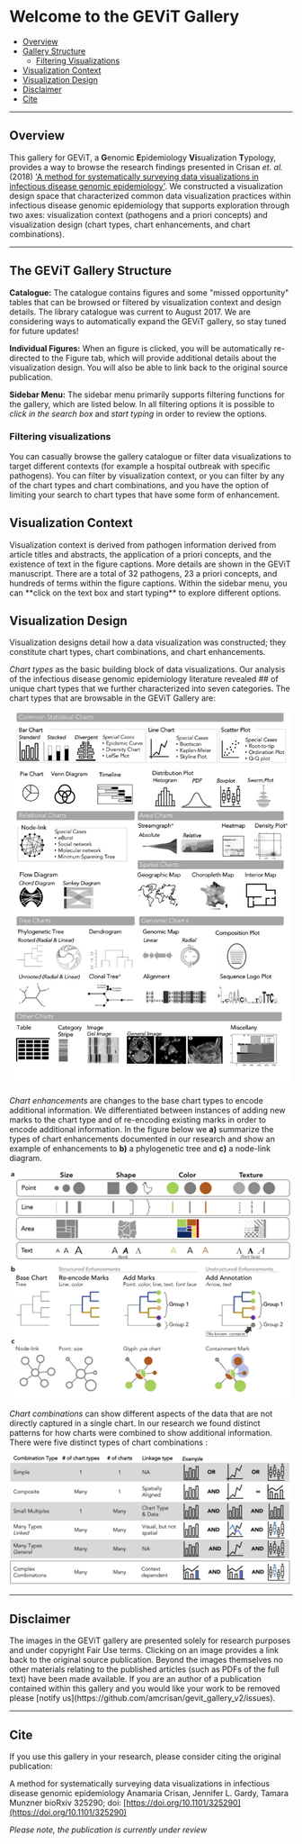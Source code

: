 # Welcome to the GEViT Gallery
* [Overview](#overview)
* [Gallery Structure](#galStructure)
    * [Filtering Visualizations](#filterVis)
* [Visualization Context](#visContext)
* [Visualization Design](#visDesign)
* [Disclaimer](#disclaimer)
* [Cite](#citation)

<hr>
<h2 id="overview">Overview</h2>

This gallery for GEViT, a <b>G</b>enomic <b>E</b>pidemiology <b>Vi</b>sualization <b>T</b>ypology, provides a way to browse the research findings presented in Crisan *et. al.* (2018) ['A method for systematically surveying data visualizations in infectious disease genomic epidemiology'](https://www.biorxiv.org/content/early/2018/05/22/325290). We constructed a visualization design space that characterized common data visualization practices within infectious disease genomic epidemiology that supports exploration through two axes: visualization context (pathogens and a priori concepts) and visualization design (chart types, chart enhancements, and chart combinations).

<hr>

<h2 id="galStructure" style="margin-left: 0;">The GEViT Gallery Structure</h2>

**Catalogue:** 
The catalogue contains figures and some "missed opportunity" tables that can be browsed or filtered by visualization context and design details. The library catalogue was current to August 2017. We are considering ways to automatically expand the GEViT gallery, so stay tuned for future updates!

**Individual Figures:**
When an figure is clicked, you will be automatically re-directed to the Figure tab, which will provide additional details about the visualization design. You will also be able to link back to the original source publication.

**Sidebar Menu:** 
The sidebar menu primarily supports filtering functions for the gallery, which are listed below. In all filtering options it is possible to *click in the search box* and *start typing* in order to review the options. 


<h3 id="filterVis" style="margin-left: 0;">Filtering visualizations</h3>
You can casually browse the gallery catalogue or filter data visualizations to target different contexts (for example a hospital outbreak with specific pathogens). You can filter by visualization context, or you can filter by any of the chart types and chart combinations, and you have the option of limiting your search to chart types that have some form of enhancement. 

<h2 id="visContext" style="margin-left: 0;">Visualization Context</h2>
Visualization context is derived from pathogen information derived from article titles and abstracts, the application of a priori concepts, and the existence of text in the figure captions. More details are shown in the GEViT manuscript. There are a total of 32 pathogens, 23 a priori concepts, and hundreds of terms within the figure captions. Within the sidebar menu, you can **click on the text box and start typing** to explore different options. 


<h2 id="visDesign" style="margin-left: 0;">Visualization Design</h2>
Visualization designs detail how a data visualization was constructed; they constitute chart types, chart combinations, and chart enhancements.

*Chart types* as the basic building block of data visualizations. Our analysis of the infectious disease genomic epidemiology literature revealed ## of unique chart types that we further characterized into seven categories. The chart types that are browsable in the GEViT Gallery are:


<img src ="ChartTypes.png" width = "500px">


*Chart enhancements* are changes to the base chart types to encode additional information. We differentiated between instances of adding new marks to the chart type and of re-encoding existing marks in order to encode additional information. In the figure below we **a)** summarize the types of chart enhancements documented in our research and show an example of enhancements to **b)** a phylogenetic tree and **c)** a node-link diagram.


<img src ="ChartEnhance.png" width = "500px">

*Chart combinations* can show different aspects of the data that are not directly captured in a single chart. In our research we found distinct patterns for how charts were combined to show additional information. There were five distinct types of chart combinations :

<img src ="ChartCombo.png" width = "500px">

<hr>
<h2 id="disclaimer">Disclaimer</h2>
The images in the GEViT gallery are presented solely for research purposes and under copyright Fair Use terms. Clicking on an image provides a link back to the original source publication. Beyond the images themselves no other materials relating to the published articles (such as PDFs of the full text) have been made available. If you are an author of a publication contained within this gallery and you would like your work to be removed please [notify us](https://github.com/amcrisan/gevit_gallery_v2/issues).

<hr>
<h2 id="citation">Cite</h2>
If you use this gallery in your research, please consider citing the original publication:

A method for systematically surveying data visualizations in infectious disease genomic epidemiology
Anamaria Crisan, Jennifer L. Gardy, Tamara Munzner
bioRxiv 325290; doi: [https://doi.org/10.1101/325290](https://doi.org/10.1101/325290)

*Please note, the publication is currently under review*
